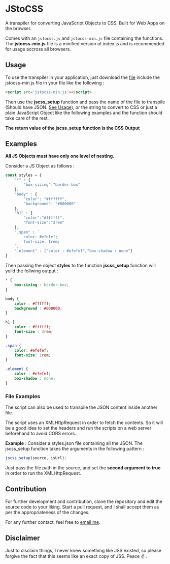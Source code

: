 # JStoCSS

A transpiler for converting JavaScript Objects to CSS. Built for Web Apps on the browser.

Comes with an `jstocss.js` and `jstocss-min.js` file containing the functions. The **jstocss-min.js** file is a minified version of index.js and is recommended for usage accross all browsers.

## Usage

To use the transpiler in your application, just download the [file](https://raw.githubusercontent.com/deve-sh/JStoCSS/master/jstocss-min.js) include the jstocss-min.js file in your file like the following :

```html
<script src='jstocss-min.js'></script>
```

Then use the **jscss_setup** function and pass the name of the file to transpile (Should have JSON. [See Usage](#file-examples)), or the string to convert to CSS or just a plain JavaScript Object like the following examples and the function should take care of the rest.

**The return value of the jscss_setup function is the CSS Output**

## Examples

**All JS Objects must have only one level of nesting.**

Consider a JS Object as follows : 

```javascript
const styles = {
	"*" : {
		"box-sizing":"border-box"
	},
	"body" : {
		"color": "#ffffff",
		"background": "#000000"
	},
	"h1" : {
		"color":"#ffffff",
		"font-size":"3rem"
	},
	".span" : `
		color: #efefef;
		font-size: 1rem;
	`,
	".element" : ["color : #efefef","box-shadow : none"]
}
```

Then passing the object **styles** to the function **jscss_setup** function will yeild the follwing output : 

```css
* {
	box-sizing : border-box;
}

body {
	color : #ffffff;
	background : #000000;
}

h1 {
	color : #ffffff;
	font-size : 3rem;
}

.span {
	color: #efefef;
	font-size: 1rem;	
}

.element {
	color : #efefef;
	box-shadow : none;
}
```

### File Examples

The script can also be used to transpile the JSON content inside another file.

The script uses an XMLHttpRequest in order to fetch the contents. So it will be a good idea to set the headers and run the scripts on a web server beforehand to avoid CORS errors.

**Example** : Consider a styles.json file containing all the JSON. The jscss_setup function takes the arguments in the following pattern :

```javascript
jscss_setup(source, isUrl);
```

Just pass the file path in the source, and set the **second argument to true** in order to run the XMLHttpRequest.

## Contribution

For further development and contribution, clone the repository and edit the source code to your liking. Start a pull request, and I shall accept them as per the appropriateness of the changes.

For any further contact, feel free to [email me](mailto:devesh2027@gmail.com).

## Disclaimer

Just to disclaim things, I never knew something like JSS existed, so please forgive the fact that this seems like an exact copy of JSS. Peace ✌ .